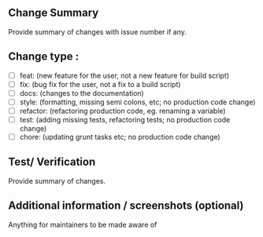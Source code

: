 ## Change Summary

Provide summary of changes with issue number if any.

## Change type :

- [ ] feat: (new feature for the user, not a new feature for build script)
- [ ] fix: (bug fix for the user, not a fix to a build script)
- [ ] docs: (changes to the documentation)
- [ ] style: (formatting, missing semi colons, etc; no production code change)
- [ ] refactor: (refactoring production code, eg. renaming a variable)
- [ ] test: (adding missing tests, refactoring tests; no production code change)
- [ ] chore: (updating grunt tasks etc; no production code change)

## Test/ Verification

Provide summary of changes.

## Additional information / screenshots (optional)

Anything for maintainers to be made aware of
